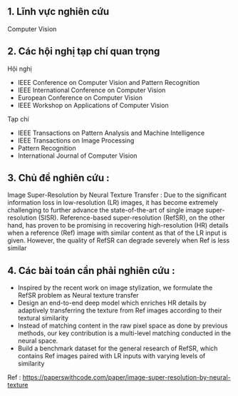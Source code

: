 ## 1. Lĩnh vực nghiên cứu
Computer Vision

## 2. Các hội nghị tạp chí quan trọng
Hội nghị
- IEEE Conference on Computer Vision and Pattern Recognition
- IEEE International Conference on Computer Vision
- European Conference on Computer Vision
- IEEE Workshop on Applications of Computer Vision

Tạp chí
- IEEE Transactions on Pattern Analysis and Machine Intelligence
- IEEE Transactions on Image Processing
- Pattern Recognition
- International Journal of Computer Vision

## 3. Chủ đề nghiên cứu : 
Image Super-Resolution by Neural Texture Transfer : Due to the significant information loss in low-resolution (LR) images, it has become extremely challenging to further advance the state-of-the-art of single image super-resolution (SISR). Reference-based super-resolution (RefSR), on the other hand, has proven to be promising in recovering high-resolution (HR) details when a reference (Ref) image with similar content as that of the LR input is given. However, the quality of RefSR can degrade severely when Ref is less similar


## 4. Các bài toán cần phải nghiên cứu  : 
- Inspired by the recent work on image stylization, we formulate the RefSR problem as Neural texture transfer
- Design an end-to-end deep model which enriches HR details by adaptively transferring the texture from Ref images according to their textural similarity
- Instead of matching content in the raw pixel space as done by previous methods, our key contribution is a multi-level matching conducted in the neural space.
- Build a benchmark dataset for the general research of RefSR, which contains Ref images paired with LR inputs with varying levels of similarity

Ref : https://paperswithcode.com/paper/image-super-resolution-by-neural-texture
